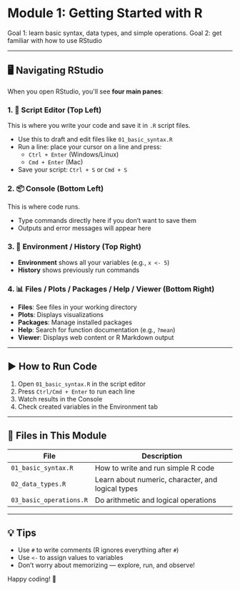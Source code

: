 # Module 1: Getting Started with R

Goal 1: learn basic syntax, data types, and simple operations. 
Goal 2: get familiar with how to use RStudio

---

## 🖥 Navigating RStudio

When you open RStudio, you'll see **four main panes**:

### 1. 📜 Script Editor (Top Left)
This is where you write your code and save it in `.R` script files.
- Use this to draft and edit files like `01_basic_syntax.R`
- Run a line: place your cursor on a line and press:
  - `Ctrl + Enter` (Windows/Linux)
  - `Cmd + Enter` (Mac)
- Save your script: `Ctrl + S` or `Cmd + S`

### 2. 📦 Console (Bottom Left)
This is where code runs.
- Type commands directly here if you don’t want to save them
- Outputs and error messages will appear here

### 3. 📁 Environment / History (Top Right)
- **Environment** shows all your variables (e.g., `x <- 5`)
- **History** shows previously run commands

### 4. 📊 Files / Plots / Packages / Help / Viewer (Bottom Right)
- **Files**: See files in your working directory
- **Plots**: Displays visualizations
- **Packages**: Manage installed packages
- **Help**: Search for function documentation (e.g., `?mean`)
- **Viewer**: Displays web content or R Markdown output

---

## ▶️ How to Run Code

1. Open `01_basic_syntax.R` in the script editor
2. Press `Ctrl/Cmd + Enter` to run each line
3. Watch results in the Console
4. Check created variables in the Environment tab

---

## 📁 Files in This Module

| File | Description |
|------|-------------|
| `01_basic_syntax.R` | How to write and run simple R code |
| `02_data_types.R`   | Learn about numeric, character, and logical types |
| `03_basic_operations.R` | Do arithmetic and logical operations |

---

## 💡 Tips

- Use `#` to write comments (R ignores everything after `#`)
- Use `<-` to assign values to variables
- Don’t worry about memorizing — explore, run, and observe!

Happy coding! 🎉
